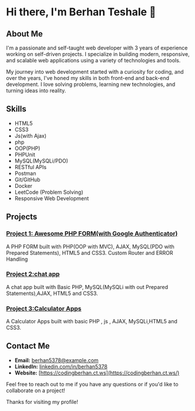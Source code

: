 # Hi there, I'm Berhan Teshale 👋

## About Me

I'm a passionate and self-taught web developer with 3 years of experience working on self-driven projects. I specialize in building modern, responsive, and scalable web applications using a variety of technologies and tools.

My journey into web development started with a curiosity for coding, and over the years, I've honed my skills in both front-end and back-end development. I love solving problems, learning new technologies, and turning ideas into reality.
## Skills
 - HTML5
 - CSS3
 - Js(with Ajax)
 - php
 - OOP(PHP)
 - PHPUnit
 - MySQL(MySQLi/PDO)
 - RESTful APIs
 - Postman
 - Git/GitHub
 - Docker
 - LeetCode (Problem Solving)
 - Responsive Web Development

## Projects

### [Project 1: Awesome PHP FORM(with Google Authenticator)](https://github.com/berhan5378/PHP-Forms?tab=readme-ov-file)
A PHP FORM built with PHP(OOP with MVC), AJAX, MySQL(PDO with Prepared Statements), HTML5 and CSS3. Custom Router and ERROR Handling

### [Project 2:chat app](https://github.com/berhan5378/web_applications/tree/main/chat_app)
A chat app built with Basic PHP, MySQL(MySQLi with out Prepared Statements),AJAX, HTML5 and CSS3.

### [Project 3:Calculator Apps](https://github.com/berhan5378/web_applications/tree/main/Calculator_app)
A  Calculator Apps built with basic PHP , js , AJAX, MySQLi,HTML5 and CSS3.

## Contact Me

- **Email:** berhan5378@example.com
- **LinkedIn:** [linkedin.com/in/berhan5378](https://linkedin.com/in/berhan5378)
- **Website:** [https://codingberhan.ct.ws](https://codingberhan.ct.ws/)

Feel free to reach out to me if you have any questions or if you'd like to collaborate on a project!

Thanks for visiting my profile!
